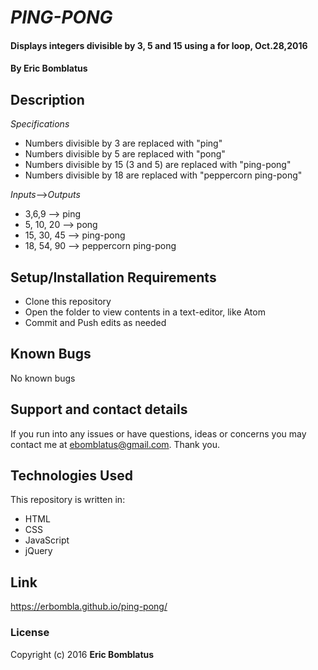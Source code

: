 # _PING-PONG_

#### Displays integers divisible by 3, 5 and 15 using a for loop, Oct.28,2016

#### **By Eric Bomblatus**

## Description

_Specifications_
* Numbers divisible by 3 are replaced with "ping"
* Numbers divisible by 5 are replaced with "pong"
* Numbers divisible by 15 (3 and 5) are replaced with "ping-pong"
* Numbers divisible by 18 are replaced with "peppercorn ping-pong"

_Inputs_-->_Outputs_
* 3,6,9 --> ping
* 5, 10, 20 --> pong
* 15, 30, 45 --> ping-pong
* 18, 54, 90 --> peppercorn ping-pong

## Setup/Installation Requirements
* Clone this repository
* Open the folder to view contents in a text-editor, like Atom
* Commit and Push edits as needed

## Known Bugs

No known bugs

## Support and contact details

If you run into any issues or have questions, ideas or concerns you may contact me at ebomblatus@gmail.com. Thank you.

## Technologies Used

This repository is written in:

* HTML
* CSS
* JavaScript
* jQuery

## Link

https://erbombla.github.io/ping-pong/

### License

Copyright (c) 2016 **Eric Bomblatus**
